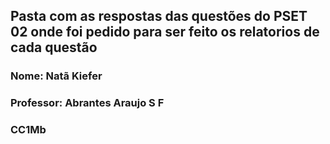 ## Pasta com as respostas das questões do PSET 02 onde foi pedido para ser feito os relatorios de cada questão

### Nome: Natã Kiefer
### Professor: Abrantes Araujo S F 
### CC1Mb
